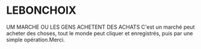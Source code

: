 # LEBONCHOIX
UM MARCHE OU LES GENS ACHETENT DES ACHATS
C'est un marché peut acheter des choses, tout le monde peut cliquer et enregistrés, puis par une simple opération.Merci. 
